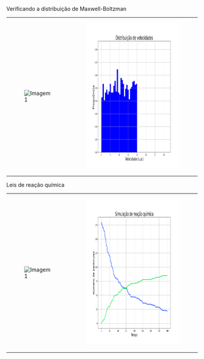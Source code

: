 <p align="justify"> Verificando a distribuição de Maxwell-Boltzman </p>

<table>
  <tr>
    <td>
      <figure>
        <img src="https://github.com/isadoramarcondes/Cinetica-Quimica/blob/main/resultados/trajetorias.png?raw=true" width=380 height=380 alt="Imagem 1">
      </figure>
    </td>
    <td>
      <figure>
        <img src="https://github.com/isadoramarcondes/Cinetica-Quimica/blob/main/resultados/maxwell-boltzman.png?raw=true" width=420 height=380 alt="Imagem 2">
      </figure>
    </td>
</table>

<p align="justify"> Leis de reação química </p>

<table>
  <tr>
    <td>
      <figure>
        <img src="https://github.com/isadoramarcondes/Cinetica-Quimica/blob/main/resultados/trajetorias_react.png" width=380 height=380 alt="Imagem 1">
      </figure>
    </td>
    <td>
      <figure>
        <img src="https://github.com/isadoramarcondes/Cinetica-Quimica/blob/main/resultados/react.png" width=420 height=380 alt="Imagem 2">
      </figure>
    </td>
</table>

